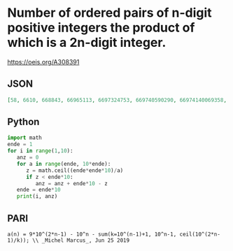 # Number of ordered pairs of n\-digit positive integers the product of which is a 2n\-digit integer\.
https://oeis.org/A308391
## JSON
```JSON
[58, 6610, 668843, 66965113, 6697324753, 669740590290, 66974140069358, 6697414817000983, 669741489800555031, 66974149061059480123]
```
## Python
```Python
import math
ende = 1
for i in range(1,10):
   anz = 0
   for a in range(ende, 10*ende):
      z = math.ceil((ende*ende*10)/a)
      if z < ende*10:
         anz = anz + ende*10 - z
   ende = ende*10
   print(i, anz)
```
## PARI
```PARI
a(n) = 9*10^(2*n-1) - 10^n - sum(k=10^(n-1)+1, 10^n-1, ceil(10^(2*n-1)/k)); \\ _Michel Marcus_, Jun 25 2019
```
